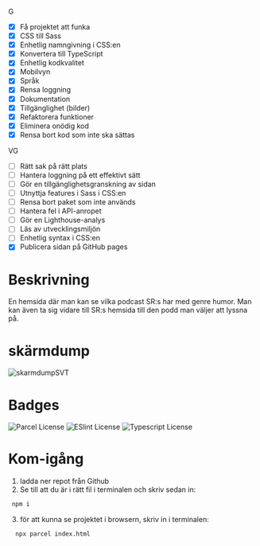 
G
- [x] Få projektet att funka
- [x] CSS till Sass
- [x] Enhetlig namngivning i CSS:en
- [x] Konvertera till TypeScript
- [x] Enhetlig kodkvalitet
- [x] Mobilvyn
- [x] Språk
- [x] Rensa loggning
- [x] Dokumentation
- [x] Tillgänglighet (bilder)
- [x] Refaktorera funktioner
- [x] Eliminera onödig kod
- [x] Rensa bort kod som inte ska sättas
  
VG
- [ ] Rätt sak på rätt plats
- [ ] Hantera loggning på ett effektivt sätt
- [ ] Gör en tillgänglighetsgranskning av sidan
- [ ] Utnyttja features i Sass i CSS:en
- [ ] Rensa bort paket som inte används
- [ ] Hantera fel i API-anropet
- [ ] Gör en Lighthouse-analys
- [ ] Läs av utvecklingsmiljön
- [ ] Enhetlig syntax i CSS:en
- [x] Publicera sidan på GitHub pages

# Beskrivning
En hemsida där man kan se vilka podcast SR:s har med genre humor.
Man kan även ta sig vidare till SR:s hemsida till den podd man väljer att lyssna på. 

# skärmdump 
![skarmdumpSVT](https://user-images.githubusercontent.com/113438302/226600369-f4111c2a-a74d-4494-ba2f-dc190d04737a.png)


# Badges

![Parcel License](https://img.shields.io/badge/2.8.3-Parcel-green)
![ESlint License](https://img.shields.io/badge/8.36.0-ESlint-blueviolet)
![Typescript License](https://img.shields.io/badge/4.9.5-Typescript-blue)

# Kom-igång

1. ladda ner repot från Github
2. Se till att du är i rätt fil i terminalen och skriv sedan in: 
```bash
 npm i 
```
3. för att kunna se projektet i browsern, skriv in i terminalen:
```bash
  npx parcel index.html
```
